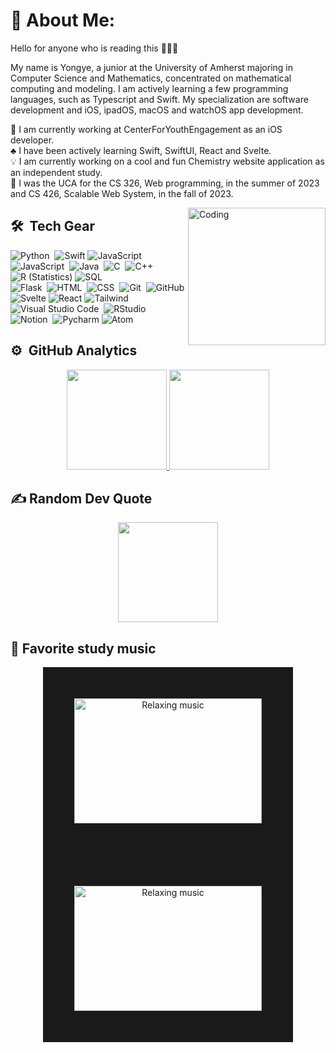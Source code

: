 # 💫 About Me:
Hello for anyone who is reading this 🧑🏻‍💻

My name is Yongye, a junior at the University of Amherst majoring in Computer
Science and Mathematics, concentrated on mathematical computing and modeling. I am actively learning a few 
programming languages, such as Typescript and Swift. My specialization are software development and iOS, ipadOS, macOS and watchOS app development.

📖 I am currently working at CenterForYouthEngagement as an iOS developer.<br>
♣ I have been actively learning Swift, SwiftUI, React and Svelte.<br>
💡 I am currently working on a cool and fun Chemistry website application as an independent study.<br> 
🫶 I was the UCA for the CS 326, Web programming, in the summer of 2023 and CS 426, Scalable Web System, in the fall of 2023.

   
<img alt="Coding" width = 220px  src="https://gifdb.com/images/high/animated-man-computer-coding-nae6mec378lsg1i3.gif" align="right" />

## 🛠 &nbsp;Tech Gear
![Python](https://img.shields.io/badge/-Python-05122A?style=flat&logo=python)&nbsp;
![Swift](https://img.shields.io/badge/Swift-05122A?style=flat&logo=swift&logoColor=orange)
![JavaScript](https://img.shields.io/badge/-JavaScript-05122A?style=flat&logo=javascript)&nbsp;
![JavaScript](https://img.shields.io/badge/-TypeScript-05122A?style=flat&logo=typescript)&nbsp;
![Java](https://img.shields.io/badge/Java-05122A?style=flat&logo=openjdk&logoColor=white)&nbsp;
![C](https://img.shields.io/badge/-C-05122A?style=flat&logo=C&logoColor=A8B9CC)&nbsp;
![C++](https://img.shields.io/badge/-C++-05122A?style=flat&logo=C%2B%2B&logoColor=00599C)&nbsp;
![R (Statistics)](https://img.shields.io/badge/-R-05122A?style=flat&logo=R&logoColor=276DC3)
![SQL](https://img.shields.io/badge/SQL-05122A?style=flat&logo=postgresql&logoColor=white)\
![Flask](https://img.shields.io/badge/-Flask-05122A?style=flat&logo=flask)&nbsp;
![HTML](https://img.shields.io/badge/-HTML-05122A?style=flat&logo=HTML5)&nbsp;
![CSS](https://img.shields.io/badge/-CSS-05122A?style=flat&logo=CSS3&logoColor=1572B6)&nbsp;
![Git](https://img.shields.io/badge/-Git-05122A?style=flat&logo=git)&nbsp;
![GitHub](https://img.shields.io/badge/-GitHub-05122A?style=flat&logo=github)
![Svelte](https://img.shields.io/badge/Svelte-05122A?style=flat&logo=svelte&logoColor=FF3E00)
![React](https://img.shields.io/badge/React-05122A?style=flat&logo=react&logoColor=61DAFB)
![Tailwind](https://img.shields.io/badge/Tailwind_CSS-05122A?style=flat&logo=tailwind-css&logoColor=white)\
![Visual Studio Code](https://img.shields.io/badge/-Visual%20Studio%20Code-05122A?style=flat&logo=visual-studio-code&logoColor=007ACC)&nbsp;
![RStudio](https://img.shields.io/badge/-RStudio-05122A?style=flat&logo=rstudio)&nbsp;
![Notion](https://img.shields.io/badge/-Notion-05122A?style=flat&logo=notion)&nbsp;
![Pycharm](https://img.shields.io/badge/IntelliJ_IDEA-05122A?style=flat&logo=intellij-idea&logoColor=white)
![Atom](https://img.shields.io/badge/SublimeText-05122A?style=flat&logo=SublimeText&logoColor=orange)


## ⚙️ &nbsp;GitHub Analytics

<p align="center">
   <a href="https://github.com/algebra2boy">
     <img height="160em" src="https://github-readme-stats-eight-theta.vercel.app/api?username=algebra2boy&show_icons=true&theme=nightowl&include_all_commits=true&count_private=true"/>
     <img height="160em" src="https://github-readme-stats-eight-theta.vercel.app/api/top-langs/?username=algebra2boy&layout=compact&langs_count=8&theme=algolia"/>
   </a>
</p>

## ✍️ Random Dev Quote
<p align="center">
<img height="160em" src="https://quotes-github-readme.vercel.app/api?type=horizontal&theme=gruvbox"/>

## 🎵 Favorite study music
<p align="center">
   <a href="https://www.youtube.com/watch?v=FjHGZj2IjBk" target="_blank"><img src="https://i.pinimg.com/736x/4f/b7/e8/4fb7e82c9181712ac61047c1cf1c25a0.jpg" alt="Relaxing music" width="300" height="200" border="50" /></a>
   <a href="https://www.youtube.com/watch?v=q55qNEKQLG0" target="_blank"><img src="https://i.ytimg.com/vi/q55qNEKQLG0/maxresdefault.jpg" alt="Relaxing music" width="300" height="200" border="50" /></a> 

</p>

